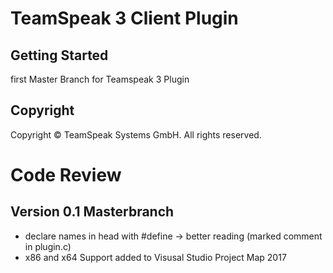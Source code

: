 # TeamSpeak 3 Client Plugin

## Getting Started

first Master Branch for Teamspeak 3 Plugin

## Copyright

Copyright &copy; TeamSpeak Systems GmbH. All rights reserved.

# Code Review

## Version 0.1 Masterbranch

- declare names in head with #define -> better reading (marked comment in plugin.c)
- x86 and x64 Support added to Visusal Studio Project Map 2017
